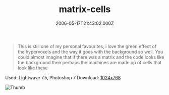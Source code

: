﻿---
coverImage: /images/fallback-post-header.png
date: '2006-05-17T21:43:02.000Z'
tags: []
title: matrix-cells
oldUrl: /art/matrix-cells
---

> This is still one of my personal favourites, i love the green effect of the hypervoxels and the way it goes with the background so well. You could almost imagine that if there was a matrix and the code looks like the background then perhaps the machines are made up of cells that look like these

Used: Lightwave 7.5, Photoshop 7
Download: [1024x768](https://www.mikecann.blog/Images/Art-Full/matrix-cells.jpg)

![Thumb](https://www.mikecann.blog/Images/Art-Thumbs/matrix-cells.gif "Thumb")
